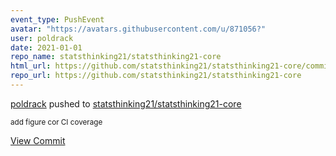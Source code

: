 ```yaml
---
event_type: PushEvent
avatar: "https://avatars.githubusercontent.com/u/871056?"
user: poldrack
date: 2021-01-01
repo_name: statsthinking21/statsthinking21-core
html_url: https://github.com/statsthinking21/statsthinking21-core/commit/e9415a534de8603d1fb19d2793a8e2d5b8fb19d0
repo_url: https://github.com/statsthinking21/statsthinking21-core
---
```


<a href='https://github.com/poldrack' target='_blank'>poldrack</a> pushed to <a href='https://github.com/statsthinking21/statsthinking21-core' target='_blank'>statsthinking21/statsthinking21-core</a>

<small>add figure cor CI coverage</small>

<a href='https://github.com/statsthinking21/statsthinking21-core/commit/e9415a534de8603d1fb19d2793a8e2d5b8fb19d0' target='_blank'>View Commit</a>